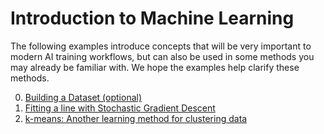 # Introduction to Machine Learning

The following examples introduce concepts that will be very important to modern AI training workflows, but can also be used in some methods you may already be familiar with. We hope the examples help clarify these methods.

0. [Building a Dataset (optional)](00_make_slimmed_dataset.ipynb)
1. [Fitting a line with Stochastic Gradient Descent](01_linear_regression_sgd.ipynb)
2. [k-means: Another learning method for clustering data](02_clustering.ipynb)
